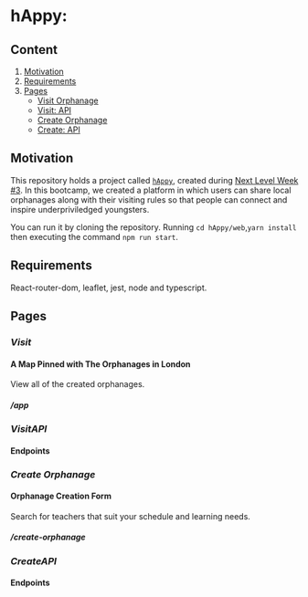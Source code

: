 # hAppy:

## Content

1. [Motivation](#Motivation) 
2. [Requirements](#Requirements)
3. [Pages](#Pages)
    - [Visit Orphanage](#Visit)
    - [Visit: API](#VisitAPI)
    - [Create Orphanage](#Create)
    - [Create: API](#CreateAPI)

## Motivation

This repository holds a project called [`hAppy`](), created during [Next Level Week #3](https://nextlevelweek.com/inscricao/3). In this bootcamp, we created a platform in which users can share local orphanages along with their visiting rules so that people can connect and inspire underpriviledged youngsters.

You can run it by cloning the repository. Running `cd hAppy/web`,`yarn install` then executing the command `npm run start`.

## Requirements

React-router-dom, leaflet, jest, node and typescript.

## Pages
### *Visit*

#### A Map Pinned with The Orphanages in London
View all of the created orphanages.
##### /app

### *VisitAPI*

#### Endpoints

### *Create Orphanage*

#### Orphanage Creation Form
Search for teachers that suit your schedule and learning needs.
##### /create-orphanage

### *CreateAPI*

#### Endpoints

